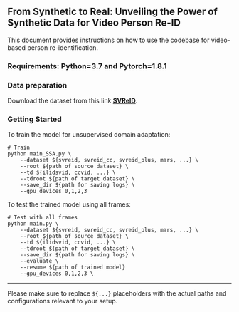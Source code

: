 ## From Synthetic to Real: Unveiling the Power of Synthetic Data for Video Person Re-ID

This document provides instructions on how to use the codebase for video-based person re-identification.

### Requirements: Python=3.7 and Pytorch=1.8.1

### Data preparation
Download the dataset from this link [**SVReID**](https://drive.google.com/file/d/12LCms0nW0ipUmDEk2Xg8t8GmiGFLysew/view?usp=sharing).

### Getting Started

To train the model for unsupervised domain adaptation:

```shell
# Train
python main_SSA.py \
    --dataset ${svreid, svreid_cc, svreid_plus, mars, ...} \
    --root ${path of source dataset} \
    --td ${ilidsvid, ccvid, ...} \
    --tdroot ${path of target dataset} \
    --save_dir ${path for saving logs} \
    --gpu_devices 0,1,2,3
```

To test the trained model using all frames:

```shell
# Test with all frames
python main.py \
    --dataset ${svreid, svreid_cc, svreid_plus, mars, ...} \
    --root ${path of source dataset} \
    --td ${ilidsvid, ccvid, ...} \
    --tdroot ${path of target dataset} \
    --save_dir ${path for saving logs} \
    --evaluate \
    --resume ${path of trained model}
    --gpu_devices 0,1,2,3 \
```

---

Please make sure to replace `${...}` placeholders with the actual paths and configurations relevant to your setup.